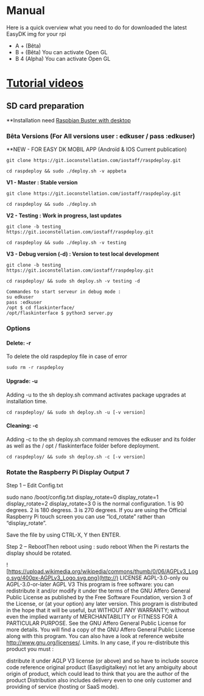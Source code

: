 # Manual

Here is a quick overview what you need to do for downloaded the latest EasyDK img for your rpi

- A + (Bêta) 
- B + (Bêta) You can activate Open GL
- B 4 (Alpha) You can activate Open GL

# [Tutorial videos ](https://easydigitalkey.com/gb/content/36-discover-easy-dkon-video)
 
## SD card preparation
**Installation need [Raspbian Buster with desktop](https://www.raspberrypi.org/downloads/raspbian/)


### Bêta Versions (For All versions    user : edkuser / pass :edkuser)

**NEW - FOR EASY DK MOBIL APP (Androïd & IOS Current publication)

`git clone https://git.ioconstellation.com/iostaff/raspdeploy.git`

`cd raspdeploy && sudo ./deploy.sh -v appbeta`

**V1 - Master : Stable version**

`git clone https://git.ioconstellation.com/iostaff/raspdeploy.git`

`cd raspdeploy && sudo ./deploy.sh`

 
**V2 - Testing : Work in progress, last updates**

`git clone -b testing https://git.ioconstellation.com/iostaff/raspdeploy.git`

`cd raspdeploy && sudo ./deploy.sh -v testing`


**V3 - Debug version (-d) : Version to test local development**

`git clone -b testing https://git.ioconstellation.com/iostaff/raspdeploy.git`

`cd raspdeploy/ && sudo sh deploy.sh -v testing -d`

    Commandes to start serveur in debug mode :
    su edkuser
    pass :edkuser
    /opt $ cd flaskinterface/
    /opt/flaskinterface $ python3 server.py



### Options

#### Delete: -r
To delete the old raspdeploy file in case of error

`sudo rm -r raspdeploy`

#### Upgrade: -u
Adding -u to the sh deploy.sh command activates package upgrades at installation time.

`cd raspdeploy/ && sudo sh deploy.sh -u [-v version]`

#### Cleaning: -c
Adding -c to the sh deploy.sh command removes the edkuser and its folder as well as the / opt / flaskinterface folder before deployment.

`cd raspdeploy/ && sudo sh deploy.sh -c [-v version]`


### Rotate the Raspberry Pi Display Output 7

Step 1 – Edit Config.txt

sudo nano /boot/config.txt
display_rotate=0
display_rotate=1
display_rotate=2
display_rotate=3
0 is the normal configuration. 1 is 90 degrees. 2 is 180 degress. 3 is 270 degrees.
If you are using the Official Raspberry Pi touch screen you can use “lcd_rotate” rather than “display_rotate”.

Save the file by using CTRL-X, Y then ENTER.

Step 2 – RebootThen reboot using : sudo reboot When the Pi restarts the display should be rotated.

![https://upload.wikimedia.org/wikipedia/commons/thumb/0/06/AGPLv3_Logo.svg/400px-AGPLv3_Logo.svg.png](http://)
LICENSE AGPL-3.0-only ou AGPL-3.0-or-later
AGPL V3 This program is free software: you can redistribute it and/or modify it under the terms of the GNU Affero General Public License as published by the Free Software Foundation, version 3 of the License, or (at your option) any later version.
This program is distributed in the hope that it will be useful, but WITHOUT ANY WARRANTY; without even the implied warranty of MERCHANTABILITY or FITNESS FOR A PARTICULAR PURPOSE. See the GNU Affero General Public License for more details.
You will find a copy of the GNU Affero General Public License along with this program.
You can also have a look at reference website http://www.gnu.org/licenses/. Limits. In any case, if you re-distribute this product you must :

distribute it under AGLP V3 license (or above) and so have to include source code
reference original product (Easydigitalkey)
not let any ambiguity about origin of product, which could lead to think that you are the author of the product 
Distribution also includes delivery even to one only customer and providing of service (hosting or SaaS mode). 